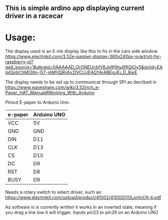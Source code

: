 ## This is simple ardino app displaying current driver in a racecar  

# Usage:  
The display used is an E-ink display like this to fix in the cars side window.  
https://www.electrokit.com/3.52e-papper-display-360x240px-svart/vit-for-raspberry-pi?gad_source=1&gbraid=0AAAAAD_OrGNEUcbfV6Jq9f9js4fKQiOy5&gclid=EAIaIQobChMI26n-j57-jAMVQRiiAx2IVCUJEAQYAiABEgJEj_D_BwE

The display needs to be set up to communicat through SPI as decribed in 
https://www.waveshare.com/wiki/3.52inch_e-Paper_HAT_Manual#Working_With_Arduino  

Pinout E-paper to Arduino Uno:  

|  e-paper   | Arduino UNO  |  
| ---------- | ------------ |  
| VCC        |  5V          |  
| GND        |  GND         |  
| DIN        |  D11         |  
| CLK        |  D13         |  
| CS         |  D10         |  
| DC         |  D9          |  
| RST        |  D8          |  
| BUSY       |  D9          |       


Needs a rotary switch to select driver, such as:  
https://www.electrokit.com/upload/product/41002/41002011/LorlinCK-4.pdf  

As software is is currently written it works in an inverted state, meaning if you drag a line low it will trigger. Inputs pin23 to pin28 on an Arduino UNO